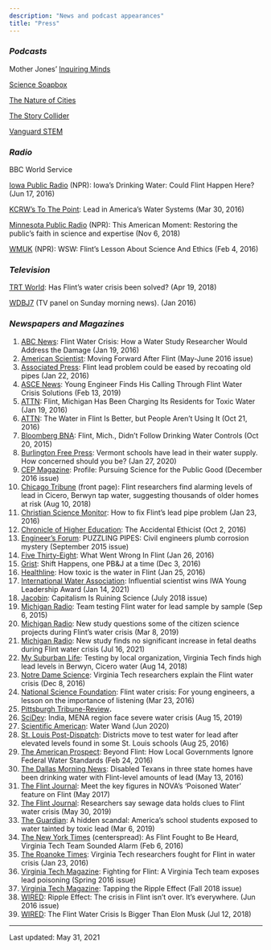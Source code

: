 ```yaml
---
description: "News and podcast appearances"
title: "Press"
---
```


### *Podcasts*

Mother Jones’ [Inquiring Minds](http://www.motherjones.com/environment/2017/03/flint-residents-dont-trust-water)

[Science Soapbox](http://www.sciencesoapbox.org/siddhartha-roy-public-focused-scientist-flints-water-crisis/)

[The Nature of Cities](http://www.thenatureofcities.com/2016/02/29/the-flint-water-crisis/)

[The Story Collider](https://soundcloud.com/the-story-collider/resistance-sid-roy-ada-cheng)

[Vanguard STEM](http://vanguardstem.com/season-2-episode-1/)

###  *Radio*

BBC World Service

[Iowa Public Radio](http://iowapublicradio.org/post/iowas-drinking-water-could-flint-happen-here) (NPR): Iowa’s Drinking Water: Could Flint Happen Here? (Jun 17, 2016)

[KCRW’s To The Point](http://www.kcrw.com/news-culture/shows/to-the-point/lead-in-americas-water-systems/): Lead in America’s Water Systems (Mar 30, 2016)   

[Minnesota Public Radio](https://www.mprnews.org/story/2018/11/05/miller-this-american-moment-restoring-the-publics-faith-in-science-and-expertise) (NPR): This American Moment: Restoring the public’s faith in science and expertise (Nov 6, 2018)   

[WMUK](http://wmuk.org/post/wsw-flints-lesson-about-science-and-ethics) (NPR): WSW: Flint’s Lesson About Science And Ethics (Feb 4, 2016)

###  *Television*

 [TRT World](https://t.co/C9fEqHWcT5): Has Flint’s water crisis been solved? (Apr 19, 2018)

 [WDBJ7](http://www.wdbj7.com/news/local/virginia-tech-researchers-talk-about-the-catastrophic-flint-water-crisis/37867848#.VrgRypaOkKY.twitter) (TV panel on Sunday morning news). (Jan 2016)

### *Newspapers and Magazines*

1. [ABC News](http://abcnews.go.com/US/flint-water-crisis-water-study-researcher-address-damage/story?id=36375004): Flint Water Crisis: How a Water Study Researcher Would Address the Damage (Jan 19, 2016)
2. [American Scientist](https://www.americanscientist.org/article/moving-forward-after-flint): Moving Forward After Flint (May-June 2016 issue)
3. [Associated Press](https://www.businessinsider.com/ap-flint-lead-problem-could-be-eased-by-recoating-old-pipes-2016-1): Flint lead problem could be eased by recoating old pipes (Jan 22, 2016)
4. [ASCE News](https://news.asce.org/young-engineer-finds-his-calling-through-flint-water-crisis-solutions/): Young Engineer Finds His Calling Through Flint Water Crisis Solutions (Feb     13, 2019)
5. [ATTN](https://archive.attn.com/stories/5273/flint-michigan-billing-residents-for-toxic-water):     Flint, Michigan Has Been Charging Its Residents for Toxic Water (Jan 19, 2016)
6. [ATTN](https://archive.attn.com/stories/11802/heres-what-flints-tap-water-looks-like-today):     The Water in Flint Is Better, but People Aren’t Using It (Oct 21, 2016)
7. [Bloomberg BNA](http://www.bna.com/flint-mich-didnt-n57982059677/): Flint, Mich., Didn’t Follow Drinking Water Controls (Oct 20, 2015)
8. [Burlington Free Press](https://www.burlingtonfreepress.com/story/news/2020/01/28/vermont-schools-test-lead-their-water-here-results/2756125001/): Vermont schools have lead in their water supply. How concerned should you be? (Jan 27, 2020)
9. [CEP Magazine](http://www.aiche.org/resources/publications/cep/2016/december/profile-pursuing-science-public-good): Profile: Pursuing Science for the Public Good (December 2016 issue)
10. [Chicago Tribune](http://www.chicagotribune.com/news/ct-met-cicero-berwyn-lead-water-testing-20180809-story.htmlhttp:/www.chicagotribune.com/news/ct-met-cicero-berwyn-lead-water-testing-20180809-story.html) (front page): Flint researchers find alarming levels of lead in Cicero, Berwyn tap water, suggesting thousands of older homes at risk (Aug 10, 2018)
11. [Christian Science Monitor](https://www.csmonitor.com/USA/Society/2016/0123/How-to-fix-Flint-s-lead-pipe-problem): How to fix Flint’s lead pipe problem (Jan 23, 2016)
12. [Chronicle of Higher Education](http://www.chronicle.com/article/The-Accidental-Ethicist/237954): The Accidental Ethicist (Oct 2, 2016)
13. [Engineer’s Forum](https://vtechworks.lib.vt.edu/bitstream/handle/10919/79866/EF_Sept2015.pdf?sequence=1&isAllowed=y): PUZZLING PIPES: Civil engineers plumb corrosion mystery (September 2015 issue)
14. [Five Thirty-Eight](http://fivethirtyeight.com/features/what-went-wrong-in-flint-water-crisis-michigan/): What Went Wrong In Flint (Jan 26, 2016)
15. [Grist](https://grist.org/shift-happens/one-pbj-at-a-time/): Shift Happens, one PB&J at a time (Dec 3, 2016)
16. [Healthline](https://www.healthline.com/health-news/how-toxic-is-water-in-flint-012516): How toxic is the water in Flint (Jan 25, 2016)
17. [International Water Association](https://iwa-network.org/press/influential-scientist-wins-iwa-young-leadership-award/): Influential scientist wins IWA Young Leadership Award (Jan 14, 2021)
18. [Jacobin](https://www.jacobinmag.com/2018/07/capitalism-science-research-academia-funding-publishing): Capitalism Is Ruining Science (July 2018 issue)
19. [Michigan Radio](http://www.michiganradio.org/post/team-testing-flint-water-lead-sample-sample): Team testing Flint water for lead sample by sample (Sep 6, 2015)
20. [Michigan Radio](https://www.michiganradio.org/post/new-study-questions-some-citizen-science-projects-during-flints-water-crisis): New study questions some of the citizen science projects during Flint’s water crisis (Mar 8, 2019)
21. [Michigan Radio](https://www.michiganradio.org/post/new-study-finds-no-significant-increase-fetal-deaths-during-flint-water-crisis): New study finds no significant increase in fetal deaths during Flint water crisis (Jul 16, 2021)
22. [My Suburban Life](http://www.mysuburbanlife.com/lists/2018/08/14/5e767fd3f2c74c0d96ebd16fb7dce0ce/index.xml?page=1): Testing by local organization, Virginia Tech finds high lead levels in Berwyn, Cicero water (Aug 14, 2018)
23. [Notre Dame Science](http://science.nd.edu/news/virginia-tech-researchers-explain-the-flint-water-crisis/): Virginia Tech researchers explain the Flint water crisis (Dec 8, 2016)
24. [National Science Foundation](https://www.nsf.gov/discoveries/disc_summ.jsp?cntn_id=138060&org=NSF): Flint water crisis: For young engineers, a lesson on the importance of listening (Mar 23, 2016)
25. [Pittsburgh Tribune-Review](http://triblive.com/news/allegheny/9830746-74/lead-flint-billion)**.**
26. [SciDev](https://www.scidev.net/asia-pacific/water/news/india-mena-region-face-severe-water-crisis.html): India, MENA region face severe water crisis (Aug 15, 2019)
27. [Scientific American](https://www.scientificamerican.com/article/low-tech-water-wand-finds-contaminated-drinking-water/): Water Wand (Jun 2020)
28. [St. Louis Post-Dispatch](https://www.stltoday.com/news/local/education/districts-move-to-test-water-for-lead-after-elevated-levels/article_97969941-46c9-5c9c-adf2-774a44e19b74.html): Districts move to test water for lead after elevated levels found in some St. Louis schools (Aug 25, 2016)
29. [The American Prospect](http://prospect.org/article/beyond-flint-how-local-governments-ignore-federal-water-standards): Beyond Flint: How Local Governments Ignore Federal Water Standards (Feb 24, 2016)
30. [The Dallas Morning News](https://www.dallasnews.com/news/politics/2016/05/13/disabled-texans-in-three-state-homes-have-been-drinking-water-with-flint-level-amounts-of-lead): Disabled Texans in three state homes have been drinking water with Flint-level amounts of lead (May 13, 2016)
31. [The Flint Journal](https://www.mlive.com/news/flint/index.ssf/2017/05/meet_the_key_figures_in_novas.html): Meet the key figures in NOVA’s ‘Poisoned Water’ feature on Flint (May 2017)
32. [The Flint Journal](https://www.mlive.com/news/flint/2019/05/researchers-say-sewage-data-holds-clues-to-flint-water-crisis.html): Researchers say sewage data holds clues to Flint water crisis (May 30, 2019)
33. [The Guardian](https://www.theguardian.com/environment/ng-interactive/2019/mar/06/america-schools-water-lead-crisis): A hidden scandal: America’s school students exposed to water tainted by toxic lead (Mar 6, 2019)
34. [The New York Times](http://www.nytimes.com/2016/02/07/us/as-flint-fought-to-be-heard-virginia-tech-team-sounded-alarm.html?_r=0) (centerspread): As Flint Fought to Be Heard, Virginia Tech Team Sounded Alarm (Feb 6, 2016)
35. [The Roanoke Times](http://www.roanoke.com/news/education/higher_education/virginia_tech/virginia-tech-researchers-fought-for-flint/article_56fb09da-9e6a-5e11-9085-b48893e2380d.html): Virginia Tech researchers fought for Flint in water crisis (Jan 23, 2016)
36. [Virginia Tech Magazine](http://www.vtmag.vt.edu/spring16/fighting-for-flint.html): Fighting for Flint: A Virginia Tech team exposes lead poisoning (Spring 2016 issue)
37. [Virginia Tech Magazine](https://eng.vt.edu/magazine/stories/fall-2018/tapping-the-ripple-effect.html): Tapping the Ripple Effect (Fall 2018 issue)
38. [WIRED](http://www.wired.com/2016/06/flint-water-marc-edwards/): Ripple Effect: The crisis in Flint isn’t over. It’s everywhere. (Jun 2016 issue)
39. [WIRED](https://www.wired.com/story/elon-musk-flint-water-plan/): The Flint Water Crisis Is Bigger Than Elon Musk (Jul 12, 2018)

------

Last updated: May 31, 2021
